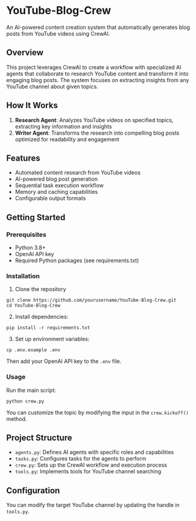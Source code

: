 # YouTube-Blog-Crew

An AI-powered content creation system that automatically generates blog posts from YouTube videos using CrewAI.

## Overview

This project leverages CrewAI to create a workflow with specialized AI agents that collaborate to research YouTube content and transform it into engaging blog posts. The system focuses on extracting insights from any YouTube channel about given topics.
## How It Works

1. **Research Agent**: Analyzes YouTube videos on specified topics, extracting key information and insights
2. **Writer Agent**: Transforms the research into compelling blog posts optimized for readability and engagement

## Features

- Automated content research from YouTube videos
- AI-powered blog post generation
- Sequential task execution workflow
- Memory and caching capabilities
- Configurable output formats

## Getting Started

### Prerequisites

- Python 3.8+
- OpenAI API key
- Required Python packages (see requirements.txt)

### Installation

1. Clone the repository
```
git clone https://github.com/yourusername/YouTube-Blog-Crew.git
cd YouTube-Blog-Crew
```
2. Install dependencies:
```
pip install -r requirements.txt
```
3. Set up environment variables:
```
cp .env.example .env
```
Then add your OpenAI API key to the `.env` file.

### Usage

Run the main script:
```
python crew.py
```
You can customize the topic by modifying the input in the `crew.kickoff()` method.

## Project Structure

- `agents.py`: Defines AI agents with specific roles and capabilities
- `tasks.py`: Configures tasks for the agents to perform
- `crew.py`: Sets up the CrewAI workflow and execution process
- `tools.py`: Implements tools for YouTube channel searching

## Configuration

You can modify the target YouTube channel by updating the handle in `tools.py`.
